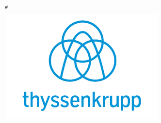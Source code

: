 #<center>![ThyssenKrupp](https://raw.githubusercontent.com/fator7/tke/master/img/Thyssenkrupp_AG_Logo_2015.svg.png?token=AFCNzm_anU4S-P2cX7KotbouqBRb1QWoks5W6sQowA%3D%3D)</center>
